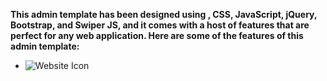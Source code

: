 **This admin template has been designed using 
, CSS, JavaScript, jQuery, Bootstrap, and Swiper JS, and it comes with a host of features that are perfect for any web application. Here are some of the features of this admin template:**

- ![Website Icon](https://upload.wikimedia.org/wikipedia/commons/thumb/6/61/HTML5_logo_and_wordmark.svg/180px-HTML5_logo_and_wordmark.svg.png)
